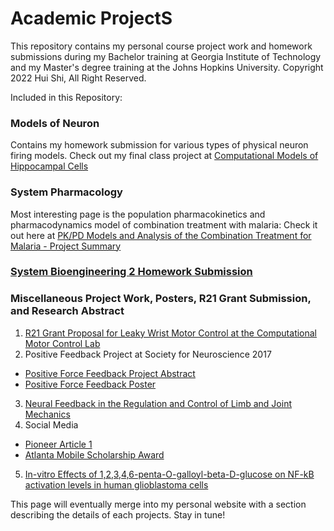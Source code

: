 # Academic ProjectS
This repository contains my personal course project work and homework submissions during my Bachelor training at Georgia Institute of Technology and my Master's degree training at the Johns Hopkins University. Copyright 2022 Hui Shi, All Right Reserved. 

Included in this Repository:
### Models of Neuron ###
Contains my homework submission for various types of physical neuron firing models. Check out my final class project at [Computational Models of Hippocampal Cells](https://github.com/amalieshi/Academic-Portfolio/blob/master/Models%20of%20Neuron/Project/Project2_finalpresentation.pdf)
### System Pharmacology ###
Most interesting page is the population pharmacokinetics and pharmacodynamics model of combination treatment with malaria: Check it out here at [PK/PD Models and Analysis of the Combination Treatment for Malaria - Project Summary](https://github.com/amalieshi/Academic-Portfolio/blob/master/System%20Pharmacology/Final%20Project%20Report/Final%20Project%20Report.pdf)
### [System Bioengineering 2 Homework Submission](https://github.com/amalieshi/Academic-Portfolio/blob/master/System%20Bioengineering%202/SB2_HW3.pdf) ###
### Miscellaneous Project Work, Posters, R21 Grant Submission, and Research Abstract ###
1. [R21 Grant Proposal for Leaky Wrist Motor Control at the Computational Motor Control Lab](https://github.com/amalieshi/Academic-Portfolio/blob/master/Miscellaneous/Final_ResearchGrant.pdf)
2. Positive Feedback Project at Society for Neuroscience 2017
  - [Positive Force Feedback Project Abstract](https://github.com/amalieshi/Academic-Portfolio/blob/master/Miscellaneous/huishi_SFN17_Abstract.pdf)
  - [Positive Force Feedback Poster](https://github.com/amalieshi/Academic-Portfolio/blob/master/Miscellaneous/Utilizing%20an%20Artificial%20Positive%20Feedback%20Loop%20to%20Control.pdf)
3. [Neural Feedback in the Regulation and Control of Limb and Joint Mechanics](https://github.com/amalieshi/Academic-Portfolio/blob/master/Miscellaneous/Neural%20Feedback%20Contributing%20to%20the%20Regulation%20of%20Limb%20and%20Joint%20Mechanics.pdf)
4. Social Media
  - [Pioneer Article 1](https://github.com/amalieshi/Academic-Portfolio/blob/master/Miscellaneous/pioneerarticle.pdf)
  - [Atlanta Mobile Scholarship Award](https://rh.gatech.edu/news/370611/upward-mobility)
5. [In-vitro Effects of 1,2,3,4,6-penta-O-galloyl-beta-D-glucose on NF-kB activation levels in human glioblastoma cells](https://github.com/amalieshi/Academic-Portfolio/blob/master/Miscellaneous/In%20vitro%20effects%20of%201%2C2%2C3%2C4%2C6-%20penta-O-galloyl-beta-D-glucose%20on%20NF-%CE%BAB%20activation.pdf)

This page will eventually merge into my personal website with a section describing the details of each projects. Stay in tune!
